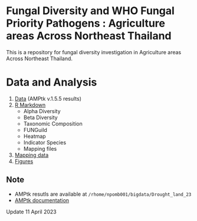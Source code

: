 # Fungal Diversity and WHO Fungal Priority Pathogens : Agriculture areas Across Northeast Thailand
This is a repository for fungal diversity investigation in Agriculture areas Across Northeast Thailand.

# Data and Analysis
1. [Data](Data) (AMPtk v.1.5.5 results)
2. [R Markdown](Rmd)
   - Alpha Diversity
   - Beta Diversity
   - Taxonomic Composition
   - FUNGuild
   - Heatmap
   - Indicator Species
   - Mapping files
3. [Mapping data](mapping)
4. [Figures](https://drive.google.com/drive/folders/1mrpoWiTxghytPH9nEmWuUus60Ib8LkZH?usp=drive_link)


## Note
- AMPtk resutls are available at `/rhome/npomb001/bigdata/Drought_land_23`
- [AMPtk documentation](https://amptk.readthedocs.io/en/latest/)


Update 11 April 2023
